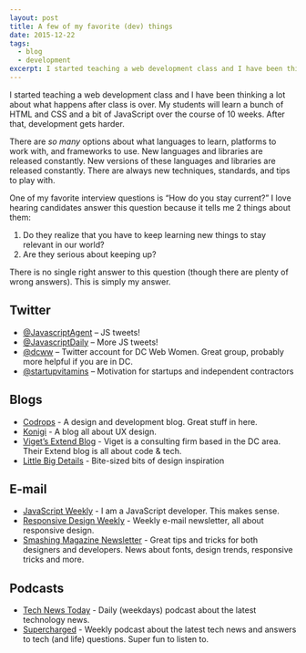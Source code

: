 ```yaml
---
layout: post
title: A few of my favorite (dev) things
date: 2015-12-22
tags:
  - blog
  - development
excerpt: I started teaching a web development class and I have been thinking a lot about what happens after class is over.
---
```


I started teaching a web development class and I have been thinking a lot about what happens after class is over.  My students will learn a bunch of HTML and CSS and a bit of JavaScript over the course of 10 weeks.  After that, development gets harder.

There are _so many_ options about what languages to learn, platforms to work with, and frameworks to use.  New languages and libraries are released constantly.  New versions of these languages and libraries are released constantly.  There are always new techniques, standards, and tips to play with.

One of my favorite interview questions is “How do you stay current?”  I love hearing candidates answer this question because it tells me 2 things about them:

1. Do they realize that you have to keep learning new things to stay relevant in our world?
2. Are they serious about keeping up?

There is no single right answer to this question (though there are plenty of wrong answers).  This is simply my answer.

## Twitter

* [@JavascriptAgent](https://twitter.com/JavascriptAgent) – JS tweets!
* [@JavascriptDaily](https://twitter.com/JavaScriptDaily) – More JS tweets!
* [@dcww](https://twitter.com/dcww) – Twitter account for DC Web Women.  Great group, probably more helpful if you are in DC.
* [@startupvitamins](https://twitter.com/startupvitamins) – Motivation for startups and independent contractors

## Blogs

* [Codrops](http://tympanus.net/codrops/) - A design and development blog.  Great stuff in here.
* [Konigi](https://konigi.com/blog/) - A blog all about UX design.
* [Viget’s Extend Blog](https://www.viget.com/articles/) - Viget is a consulting firm based in the DC area.  Their Extend blog is all about code & tech.
* [Little Big Details](http://littlebigdetails.com/) - Bite-sized bits of design inspiration

## E-mail

* [JavaScript Weekly](http://javascriptweekly.com/) - I am a JavaScript developer. This makes sense.
* [Responsive Design Weekly](https://responsivedesign.is/newsletter/) - Weekly e-mail newsletter, all about responsive design.
* [Smashing Magazine Newsletter](https://www.smashingmagazine.com/the-smashing-newsletter/) - Great tips and tricks for both designers and developers.  News about fonts, design trends, responsive tricks and more.

## Podcasts

* [Tech News Today](https://twit.tv/shows/tech-news-today) - Daily (weekdays) podcast about the latest technology news.
* [Supercharged](http://5by5.tv/supercharged) - Weekly podcast about the latest tech news and answers to tech (and life) questions.  Super fun to listen to.
